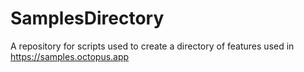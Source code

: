 # SamplesDirectory
A repository for scripts used to create a directory of features used in https://samples.octopus.app
